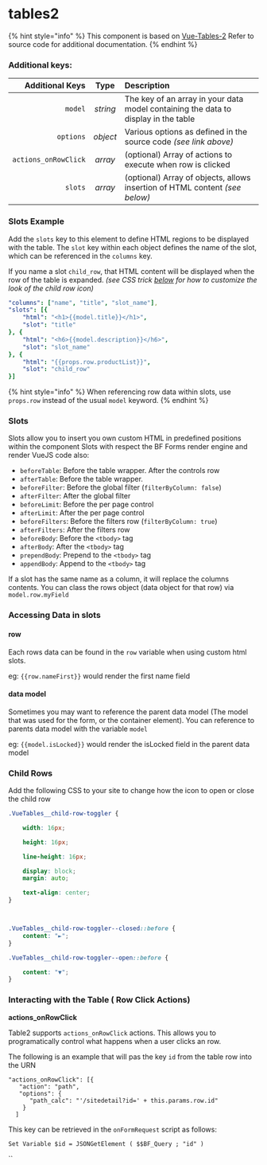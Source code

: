# tables2

{% hint style="info" %}
This component is based on [Vue-Tables-2](https://github.com/matfish2/vue-tables-2#readme) Refer to source code for additional documentation.
{% endhint %}

### Additional keys:

| Additional Keys | Type | Description |
| ---: | :---: | :--- |
| `model` | _string_ | The key of an array in your data model containing the data to display in the table |
| `options` | _object_ | Various options as defined in the source code _\(see link above\)_ |
| `actions_onRowClick` | _array_ | \(optional\) Array of actions to execute when row is clicked |
| `slots` | _array_ | \(optional\) Array of objects, allows insertion of HTML content _\(see below\)_ |

### Slots Example

Add the `slots` key to this element to define HTML regions to be displayed with the table. The `slot` key within each object defines the name of the slot, which can be referenced in the `columns` key.

If you name a slot `child_row`, that HTML content will be displayed when the row of the table is expanded. _\(see CSS trick_ [_below_](https://delfs-engineering.gitbook.io/betterforms/usage/formsoverview/components-overview/tables2#child-rows) _for how to customize the look of the child row icon\)_

```yaml
"columns": ["name", "title", "slot_name"],
"slots": [{
    "html": "<h1>{{model.title}}</h1>",
    "slot": "title"
}, {
    "html": "<h6>{{model.description}}</h6>",
    "slot": "slot_name"
}, {
    "html": "{{props.row.productList}}",
    "slot": "child_row"
}]
```

{% hint style="info" %}
When referencing row data within slots, use `props.row` instead of the usual `model` keyword.
{% endhint %}

### Slots

Slots allow you to insert you own custom HTML in predefined positions within the component Slots with respect the BF Forms render engine and render VueJS code also:

* `beforeTable`: Before the table wrapper. After the controls row
* `afterTable`: Before the table wrapper.
* `beforeFilter`: Before the global filter \(`filterByColumn: false`\)
* `afterFilter`: After the global filter
* `beforeLimit`: Before the per page control
* `afterLimit`: After the per page control
* `beforeFilters`: Before the filters row \(`filterByColumn: true`\)
* `afterFilters`: After the filters row
* `beforeBody`: Before the `<tbody>` tag
* `afterBody`: After the `<tbody>` tag
* `prependBody`: Prepend to the `<tbody>` tag
* `appendBody`: Append to the `<tbody>` tag

If a slot has the same name as a column, it will replace the columns contents. You can class the rows object \(data object for that row\) via `model.row.myField`

### Accessing Data in slots

#### row

Each rows data can be found in the  `row` variable when using custom html slots. 

eg: `{{row.nameFirst}}` would render the first name field

#### data model

Sometimes you may want to reference the parent data model \(The model that was used for the form, or the container element\). You can reference to parents data model with the variable `model`

eg: `{{model.isLocked}}` would render the isLocked field in the parent data model

### Child Rows

Add the following CSS to your site to change how the icon to open or close the child row

```css
.VueTables__child-row-toggler {
    width: 16px;
    height: 16px;
    line-height: 16px;
    display: block;
    margin: auto;
    text-align: center;
}

.VueTables__child-row-toggler--closed::before {
    content: "►";
}

.VueTables__child-row-toggler--open::before {
    content: "▼";
}
```

### Interacting with the Table \( Row Click Actions\)

**actions\_onRowClick** 

Table2 supports `actions_onRowClick` actions. This allows you to programatically control what happens when a user clicks an row.

The following is an example that will pas the key `id` from the table row into the URN 

```text
"actions_onRowClick": [{
   "action": "path",
   "options": {
      "path_calc": "'/sitedetail?id=' + this.params.row.id"
    }
  ]
```

This key can be retrieved in the `onFormRequest` script as follows:

`Set Variable $id = JSONGetElement ( $$BF_Query ; "id" )`

\`\`

